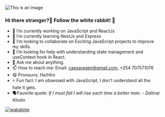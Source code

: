 ![This is an image](https://image.freepik.com/free-vector/programming-concept-illustration_114360-1325.jpg)
### Hi there stranger?👋 Follow the white rabbit! 🐇

- 🔭 I’m currently working on JavaScript and ReactJs
- 🌱 I’m currently learning NextJs and Express
- 👯 I’m looking to collaborate on Exciting JavaScript projects to improve my skills.
- 🤔 I’m looking for help with understanding state management and useContext hook in React.
- 💬 Ask me about anything.
- 📫 How to reach me: Email: caesaragen@gmail.com, +254 707571076
- 😄 Pronouns: He/Him
- ⚡ Fun fact: I am obsessed with JavaScript, I don't understand all the hate it gets.
- 🗣️Favorite quote:  *If I must fall I will rise each time a better man. - Dalinar Kholin*

[![wakatime](https://wakatime.com/badge/user/00e97a9c-b14a-475f-af77-714d8a6469d4/project/f28584d3-d0e7-4090-9b23-c55d178e3e99.svg)](https://wakatime.com/badge/user/00e97a9c-b14a-475f-af77-714d8a6469d4/project/f28584d3-d0e7-4090-9b23-c55d178e3e99)
<!--
**caesaragen/caesaragen** is a ✨ _special_ ✨ repository because its `README.md` (this file) appears on your GitHub profile.

Here are some ideas to get you started:

- 🔭 I’m currently working on ...
- 🌱 I’m currently learning ...
- 👯 I’m looking to collaborate on ...
- 🤔 I’m looking for help with ...
- 💬 Ask me about ...
- 📫 How to reach me: ...
- 😄 Pronouns: ...
- ⚡ Fun fact: ...
-->
